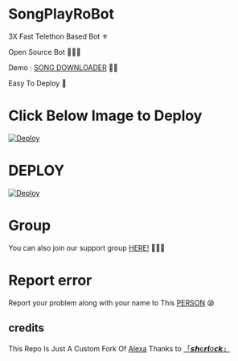 # SongPlayRoBot
3X Fast Telethon Based Bot ⚜

Open Source Bot 👨🏻‍💻

Demo : [SONG DOWNLOADER](https://t.me/song_dwldr_bot) 💃🏻

Easy To Deploy 🤗

# Click Below Image to Deploy
[![Deploy](https://telegra.ph/SONG-DL-BOT-05-24)](https://heroku.com/deploy?template=https://github.com/niteappantest/SongW5Tg.git)
# DEPLOY
[![Deploy](https://www.herokucdn.com/deploy/button.svg)](https://heroku.com/deploy?template=https://github.com/niteappantest/SongW5Tg.git)

# Group
You can also join our support group [HERE!](https://t.me) 👨🏻‍💻

# Report error
Report your problem along with your name to This [PERSON](https://t.me/WH173_5P1D3R) 😪
## credits
This Repo Is Just A Custom Fork Of [Alexa](https://github.com/Mr-SHRLCK/Alexa)
Thanks to [「𝙨𝙝є𝙧𝙡σ𝙘𝙠」](https:t.me/Mr_SRLOCK)
